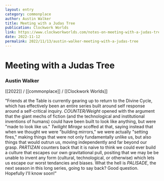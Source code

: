 ```yaml
---
layout: entry
category: commonplace
author: Austin Walker
title: Meeting with a Judas Tree
publication: Clockwork Worlds
link: https://www.clockworkworlds.com/notes-on-meeting-with-a-judas-tree/
date: 2022-11-12
permalink: 2022/11/13/austin-walker-meeting-with-a-judas-tree
---
```


# Meeting with a Judas Tree

### Austin Walker

[[2022]] / [[commonplace]] / [[Clockwork Worlds]]

"Friends at the Table is currently gearing up to return to the Divine Cycle, which has effectively been an entire series built around self response around a self-critical inquiry. *COUNTER/Weight* opened with the argument that the giant mechs of fiction (and the technological and institutional inventions of humans) could have been built to look like anything, but were "made to look like us." *Twilight Mirage* scoffed at that, saying instead that when we thought we were "building mirrors," we were actually "setting fires," making things that were not only fundamentally unlike us, but also things that would outrun us, moving independently and far beyond our grasp. *PARTIZAN* counters back that it is naive to think we could ever build a culture that escapes our own gravitational pull, positing that we may be be unable to invent any form (cultural, technological, or otherwise) which lets us escape our worst tendancies and biases. What the hell is *PALISADE*, the next season in this long series, going to say back? Good question. Hopefully I'll know soon!"
